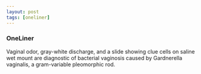 ```yaml
---
layout: post
tags: [oneliner]
---
```



### OneLiner

Vaginal odor, gray-white discharge, and a slide showing clue cells on saline wet mount are diagnostic of bacterial vaginosis caused by Gardnerella vaginalis, a gram-variable pleomorphic rod.
